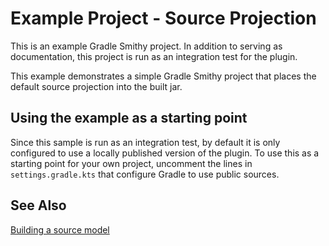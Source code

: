 # Example Project - Source Projection

This is an example Gradle Smithy project. In addition to serving as documentation,
this project is run as an integration test for the plugin.

This example demonstrates a simple Gradle Smithy project that places the default
source projection into the built jar.

## Using the example as a starting point

Since this sample is run as an integration test, by default it is only configured
to use a locally published version of the plugin. To use this as a starting point
for your own project, uncomment the lines in `settings.gradle.kts` that configure
Gradle to use public sources.

## See Also

[Building a source model](https://smithy.io/2.0/guides/building-models/gradle-plugin.html#building-a-source-model)

